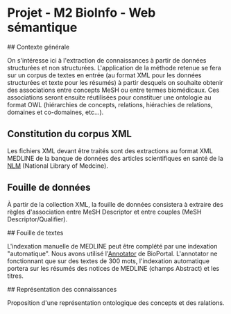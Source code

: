 # Projet - M2 BioInfo - Web sémantique

## Contexte générale

On s'intéresse ici à l'extraction de connaissances à partir de données structurées et non structurées. L'application de la méthode retenue se fera sur un corpus de textes en entrée (au format XML pour les données structurées et texte pour les résumés) à partir desquels on souhaite obtenir des associations entre concepts MeSH ou entre termes biomédicaux. Ces associations seront ensuite réutilisées pour constituer une ontologie au format OWL (hiérarchies de concepts, relations, hiérachies de relations, domaines et co-domaines, etc...).

## Constitution du corpus XML

Les fichiers XML devant être traités sont des extractions au format XML MEDLINE de la banque de données des articles scientifiques en santé de la [NLM](https://wwww.ncbi.nlm.nih.gov/pubmed) (National Library of Medcine).

## Fouille de données

À partir de la collection XML, la fouille de données consistera à extraire des règles d'association entre MeSH Descriptor et entre couples (MeSH Descriptor/Qualifier).

## Fouille de textes

L'indexation manuelle de MEDLINE peut être complété par une indexation "automatique". Nous avons utilisé l'[Annotator](https://bioportal.bioontology.org/annotator) de BioPortal.
L'annotator ne fonctionnant que sur des textes de 300 mots, l'indexation automatique portera sur les résumés des notices de MEDLINE (champs Abstract) et les titres.

## Représentation des connaissances

Proposition d'une représentation ontologique des concepts et des ralations.